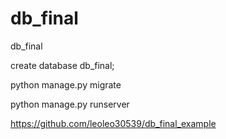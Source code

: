 # db_final
db_final

create database db_final;

python manage.py migrate

python manage.py runserver

https://github.com/leoleo30539/db_final_example
